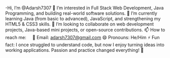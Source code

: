 -Hi, I’m @Adarsh7307
👀 I’m interested in Full Stack Web Development, Java Programming, and building real-world software solutions.
🌱 I’m currently learning Java (from basic to advanced), JavaScript, and strengthening my HTML5 & CSS3 skills.
💞️ I’m looking to collaborate on web development projects, Java-based mini projects, or open-source contributions.
📫 How to reach me:
    📧 Email: adarsh7307@gmail.com
😄 Pronouns: He/Him
⚡ Fun fact: I once struggled to understand code, but now I enjoy turning ideas into working applications. Passion and practice changed everything! 🚀

<!---
Adarsh7307/Adarsh7307 is a ✨ special ✨ repository because its `README.md` (this file) appears on your GitHub profile.
You can click the Preview link to take a look at your changes.
--->
